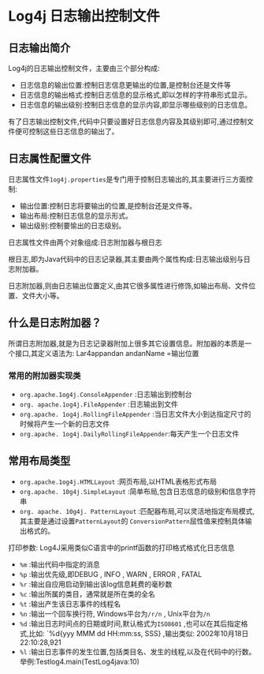 # **Log4j 日志输出控制文件**

## **日志输出简介**
Log4j的日志输出控制文件，主要由三个部分构成:
- 日志信息的输出位置:控制日志信息更输出的位置,是控制台还是文件等
- 日志信息的输出格式:控制日志信息的显示格式,即以怎样的字符串形式显示。
- 日志信息的输出级别:控制日志信息的显示内容,即显示哪些级别的日志信息。

有了日志输出控制文件,代码中只要设置好日志信息内容及其级别即可,通过控制文件便可控制这些日志信息的输出了。

## **日志属性配置文件**
日志属性文件`1og4j.properties`是专门用于控制日志输出的,其主要进行三方面控制:
- 输出位置:控制日志将要输出的位置,是控制台还是文件等。
- 输出布局:控制日志信息的显示形式。
- 输出级别:控制要愉出的日志级别。

日志属性文件由两个对象组成:日志附加器与根日志

根日志,即为Java代码中的日志记录器,其主要由两个属性构成:日志输出级别与日志附加器。

日志附加器,则由日志输出位置定义,由其它很多属性进行修饰,如输出布局、文件位置、文件大小等。

## **什么是日志附加器？**
所谓日志附加器,就是为日志记录器附加上很多其它设置信息。附加器的本质是一个接口,其定义语法为: Lar4appandan andanName =输出位置

### **常用的附加器实现类**
- `org.apache.1og4j.ConsoleAppender` :日志输出到控制台
- `org. apache.1og4j.FileAppender` :日志输出到文件
- `org.apache. 1og4j.RollingFileAppender` :当日志文件大小到达指定尺寸的时候将产生一个新的日志文件
- `org.apache. 1og4j.DailyRollingFileAppender`:每天产生一个日志文件

## **常用布局类型**
- `org.apache.1og4j.HTMLLayout` :网页布局,以HTML表格形式布局
- `org.apache. 10g4j.SimpleLayout` :简单布局,包含日志信息的级别和信息字符串
- `org. apache. 10g4j. PatternLayout` :匹配器布局,可以灵活地指定布局模式,其主要是通过设置`PatternLayout`的 `ConversionPattern`屈性值来控制具体输出格式的。

打印参数: Log4J采用类似C语言中的printf函数的打印格式格式化日志信息 

- `%m`  :输出代码中指定的消息
- `%p`  :输出优先级,即DEBUG , INFO , WARN , ERROR , FATAL 
- `%r`  :输出自应用启动到输出该log信息耗费的毫秒数
- `%c`  :输出所属的类目，通常就是所在类的全名
- `%t`  :输出产生该日志事件的线程名
- `%n`  :输出一个回车换行符, Windows平台为`/r/n` , Unix平台为`/n`
- `%d`  :输出日志时间点的日期或时间,默认格式为`ISO8601` ,也可以在其后指定格式,比如: `%d{yyy MMM dd HH:mm:ss, SSS} ,输出类似: 2002年10月18日22:10:28,921 
- `%l`  :输出日志事件的发生位置,包括类目名、发生的线程,以及在代码中的行数。举例:Testlog4.main(TestLog4java:10)